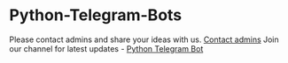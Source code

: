 # Python-Telegram-Bots
Please contact admins and share your ideas with us. [Contact admins](https://t.me/efxtv)
Join our channel for latest updates - [Python Telegram Bot](https://t.me/python_telegram_bot_source_codes)
